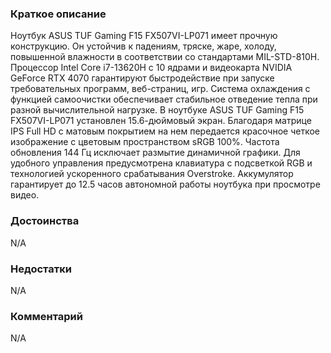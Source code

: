### **Краткое описание**
Ноутбук ASUS TUF Gaming F15 FX507VI-LP071 имеет прочную конструкцию. Он устойчив к падениям, тряске, жаре, холоду, повышенной влажности в соответствии со стандартами MIL-STD-810H. Процессор Intel Core i7-13620H с 10 ядрами и видеокарта NVIDIA GeForce RTX 4070 гарантируют быстродействие при запуске требовательных программ, веб-страниц, игр. Система охлаждения с функцией самоочистки обеспечивает стабильное отведение тепла при разной вычислительной нагрузке.  В ноутбуке ASUS TUF Gaming F15 FX507VI-LP071 установлен 15.6-дюймовый экран. Благодаря матрице IPS Full HD с матовым покрытием на нем передается красочное четкое изображение с цветовым пространством sRGB 100%. Частота обновления 144 Гц исключает размытие динамичной графики. Для удобного управления предусмотрена клавиатура с подсветкой RGB и технологией ускоренного срабатывания Overstroke. Аккумулятор гарантирует до 12.5 часов автономной работы ноутбука при просмотре видео.

### **Достоинства**
N/A

### **Недостатки**
N/A

### **Комментарий**
N/A
